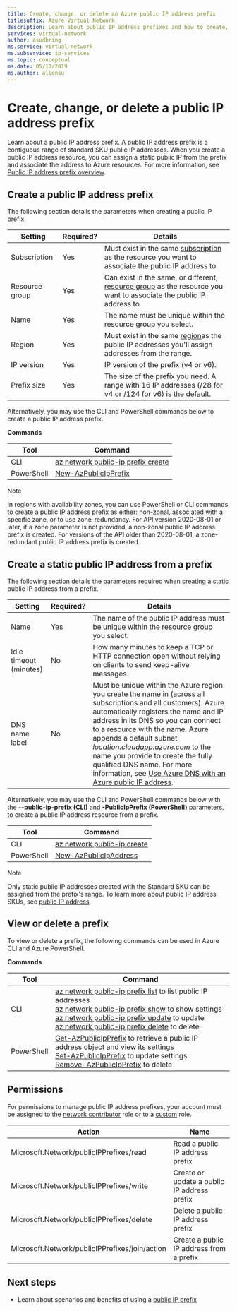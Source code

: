 ```yaml
---
title: Create, change, or delete an Azure public IP address prefix
titlesuffix: Azure Virtual Network
description: Learn about public IP address prefixes and how to create, change, or delete them.
services: virtual-network
author: asudbring
ms.service: virtual-network
ms.subservice: ip-services
ms.topic: conceptual
ms.date: 05/13/2019
ms.author: allensu
---
```


# Create, change, or delete a public IP address prefix

Learn about a public IP address prefix. A public IP address prefix is a contiguous range of standard SKU public IP addresses.  When you create a public IP address resource, you can assign a static public IP from the prefix and associate the address to Azure resources. For more information, see [Public IP address prefix overview](public-ip-address-prefix.md).

## Create a public IP address prefix

The following section details the parameters when creating a public IP prefix.

   |Setting|Required?|Details|
   |---|---|---|
   |Subscription|Yes|Must exist in the same [subscription](../../azure-glossary-cloud-terminology.md?toc=%2fazure%2fvirtual-network%2ftoc.json#subscription) as the resource you want to associate the public IP address to.|
   |Resource group|Yes|Can exist in the same, or different, [resource group](../../azure-glossary-cloud-terminology.md?toc=%2fazure%2fvirtual-network%2ftoc.json#resource-group) as the resource you want to associate the public IP address to.|
   |Name|Yes|The name must be unique within the resource group you select.|
   |Region|Yes|Must exist in the same [region](https://azure.microsoft.com/regions)as the public IP addresses you'll assign addresses from the range.|
   |IP version|Yes| IP version of the prefix (v4 or v6).
   |Prefix size|Yes| The size of the prefix you need. A range with 16 IP addresses (/28 for v4 or /124 for v6) is the default.

Alternatively, you may use the CLI and PowerShell commands below to create a public IP address prefix.

**Commands**

|Tool|Command|
|---|---|
|CLI|[az network public-ip prefix create](/cli/azure/network/public-ip/prefix#az_network_public_ip_prefix_create)|
|PowerShell|[New-AzPublicIpPrefix](/powershell/module/az.network/new-azpublicipprefix)|

>[!NOTE]
>In regions with availability zones, you can use PowerShell or CLI commands to create a public IP address prefix as either: non-zonal, associated with a specific zone, or to use zone-redundancy.  For API version 2020-08-01 or later, if a zone parameter is not provided, a non-zonal public IP address prefix is created. For versions of the API older than 2020-08-01, a zone-redundant public IP address prefix is created. 

## Create a static public IP address from a prefix

The following section details the parameters required when creating a static public IP address from a prefix.

   |Setting|Required?|Details|
   |---|---|---|
   |Name|Yes|The name of the public IP address must be unique within the resource group you select.|
   |Idle timeout (minutes)|No|How many minutes to keep a TCP or HTTP connection open without relying on clients to send keep-alive messages. |
   |DNS name label|No|Must be unique within the Azure region you create the name in (across all subscriptions and all customers). Azure automatically registers the name and IP address in its DNS so you can connect to a resource with the name. Azure appends a default subnet *location.cloudapp.azure.com* to the name you provide to create the fully qualified DNS name. For more information, see [Use Azure DNS with an Azure public IP address](../../dns/dns-custom-domain.md?toc=%2fazure%2fvirtual-network%2ftoc.json#public-ip-address).|

Alternatively, you may use the CLI and PowerShell commands below with the **--public-ip-prefix (CLI)** and **-PublicIpPrefix (PowerShell)** parameters, to create a public IP address resource from a prefix. 

|Tool|Command|
|---|---|
|CLI|[az network public-ip create](/cli/azure/network/public-ip#az_network_public_ip_create)|
|PowerShell|[New-AzPublicIpAddress](/powershell/module/az.network/new-azpublicipaddress)|

>[!NOTE]
>Only static public IP addresses created with the Standard SKU can be assigned from the prefix's range. To learn more about public IP address SKUs, see [public IP address](public-ip-addresses.md#public-ip-addresses).

## View or delete a prefix

To view or delete a prefix, the following commands can be used in Azure CLI and Azure PowerShell.

**Commands**

|Tool|Command|
|---|---|
|CLI|[az network public-ip prefix list](/cli/azure/network/public-ip/prefix#az_network_public_ip_prefix_list) to list public IP addresses<br>[az network public-ip prefix show](/cli/azure/network/public-ip/prefix#az_network_public_ip_prefix_show) to show settings<br> [az network public-ip prefix update](/cli/azure/network/public-ip/prefix#az_network_public_ip_prefix_update) to update<br>[az network public-ip prefix delete](/cli/azure/network/public-ip/prefix#az_network_public_ip_prefix_delete) to delete|
|PowerShell|[Get-AzPublicIpPrefix](/powershell/module/az.network/get-azpublicipprefix) to retrieve a public IP address object and view its settings<br>[Set-AzPublicIpPrefix](/powershell/module/az.network/set-azpublicipprefix) to update settings<br> [Remove-AzPublicIpPrefix](/powershell/module/az.network/remove-azpublicipprefix) to delete|

## Permissions

For permissions to manage public IP address prefixes, your account must be assigned to the [network contributor](../../role-based-access-control/built-in-roles.md?toc=%2fazure%2fvirtual-network%2ftoc.json#network-contributor) role or to a [custom](../../role-based-access-control/custom-roles.md?toc=%2fazure%2fvirtual-network%2ftoc.json) role. 

| Action                                                            | Name                                                           |
| ---------                                                         | -------------                                                  |
| Microsoft.Network/publicIPPrefixes/read                           | Read a public IP address prefix                                |
| Microsoft.Network/publicIPPrefixes/write                          | Create or update a public IP address prefix                    |
| Microsoft.Network/publicIPPrefixes/delete                         | Delete a public IP address prefix                              |
|Microsoft.Network/publicIPPrefixes/join/action                     | Create a public IP address from a prefix |

## Next steps

- Learn about scenarios and benefits of using a [public IP prefix](public-ip-address-prefix.md)

